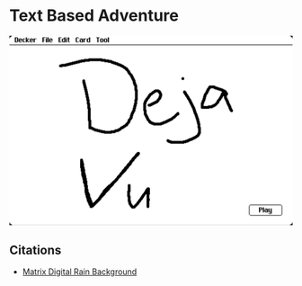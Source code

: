 # Text Based Adventure

![Screenshot](screenshot.png)

## Citations
* [Matrix Digital Rain Background](https://virtualbackgrounds.site/background/the-matrix-digital-rain/)
